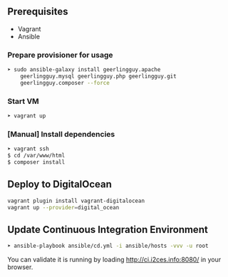 ## Prerequisites

* Vagrant
* Ansible

### Prepare provisioner for usage

```bash
➤ sudo ansible-galaxy install geerlingguy.apache
    geerlingguy.mysql geerlingguy.php geerlingguy.git
    geerlingguy.composer --force
```

### Start VM

```bash
➤ vagrant up
```

### [Manual] Install dependencies

```bash
➤ vagrant ssh
$ cd /var/www/html
$ composer install
```

## Deploy to DigitalOcean

```bash
vagrant plugin install vagrant-digitalocean
vagrant up --provider=digital_ocean
```

## Update Continuous Integration Environment

```bash
➤ ansible-playbook ansible/cd.yml -i ansible/hosts -vvv -u root
```

You can validate it is running by loading http://ci.i2ces.info:8080/ in your browser.
